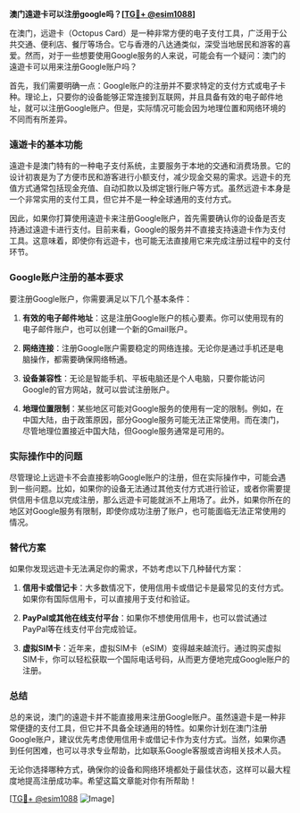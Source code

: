 **澳门遠遊卡可以注册google吗？[[TG💪+ @esim1088](https://t.me/s/esim1088)]**

在澳门，远遊卡（Octopus Card）是一种非常方便的电子支付工具，广泛用于公共交通、便利店、餐厅等场合。它与香港的八达通类似，深受当地居民和游客的喜爱。然而，对于一些想要使用Google服务的人来说，可能会有一个疑问：澳门的遠遊卡可以用来注册Google账户吗？

首先，我们需要明确一点：Google账户的注册并不要求特定的支付方式或电子卡种。理论上，只要你的设备能够正常连接到互联网，并且具备有效的电子邮件地址，就可以注册Google账户。但是，实际情况可能会因为地理位置和网络环境的不同而有所差异。

### 遠遊卡的基本功能

遠遊卡是澳门特有的一种电子支付系统，主要服务于本地的交通和消费场景。它的设计初衷是为了方便市民和游客进行小额支付，减少现金交易的需求。远遊卡的充值方式通常包括现金充值、自动扣款以及绑定银行账户等方式。虽然远遊卡本身是一个非常实用的支付工具，但它并不是一种全球通用的支付方式。

因此，如果你打算使用遠遊卡来注册Google账户，首先需要确认你的设备是否支持通过遠遊卡进行支付。目前来看，Google的服务并不直接支持遠遊卡作为支付工具。这意味着，即使你有远遊卡，也可能无法直接用它来完成注册过程中的支付环节。

### Google账户注册的基本要求

要注册Google账户，你需要满足以下几个基本条件：

1. **有效的电子邮件地址**：这是注册Google账户的核心要素。你可以使用现有的电子邮件账户，也可以创建一个新的Gmail账户。
   
2. **网络连接**：注册Google账户需要稳定的网络连接。无论你是通过手机还是电脑操作，都需要确保网络畅通。

3. **设备兼容性**：无论是智能手机、平板电脑还是个人电脑，只要你能访问Google的官方网站，就可以尝试注册账户。

4. **地理位置限制**：某些地区可能对Google服务的使用有一定的限制。例如，在中国大陆，由于政策原因，部分Google服务可能无法正常使用。而在澳门，尽管地理位置接近中国大陆，但Google服务通常是可用的。

### 实际操作中的问题

尽管理论上远遊卡不会直接影响Google账户的注册，但在实际操作中，可能会遇到一些问题。比如，如果你的设备无法通过其他支付方式进行验证，或者你需要提供信用卡信息以完成注册，那么远遊卡可能就派不上用场了。此外，如果你所在的地区对Google服务有限制，即使你成功注册了账户，也可能面临无法正常使用的情况。

### 替代方案

如果你发现远遊卡无法满足你的需求，不妨考虑以下几种替代方案：

1. **信用卡或借记卡**：大多数情况下，使用信用卡或借记卡是最常见的支付方式。如果你有国际信用卡，可以直接用于支付和验证。

2. **PayPal或其他在线支付平台**：如果你不想使用信用卡，也可以尝试通过PayPal等在线支付平台完成验证。

3. **虚拟SIM卡**：近年来，虚拟SIM卡（eSIM）变得越来越流行。通过购买虚拟SIM卡，你可以轻松获取一个国际电话号码，从而更方便地完成Google账户的注册。

### 总结

总的来说，澳门的遠遊卡并不能直接用来注册Google账户。虽然遠遊卡是一种非常便捷的支付工具，但它并不具备全球通用的特性。如果你计划在澳门注册Google账户，建议优先考虑使用信用卡或借记卡作为支付方式。当然，如果你遇到任何困难，也可以寻求专业帮助，比如联系Google客服或咨询相关技术人员。

无论你选择哪种方式，确保你的设备和网络环境都处于最佳状态，这样可以最大程度地提高注册成功率。希望这篇文章能对你有所帮助！

[[TG💪+ @esim1088](https://t.me/s/esim1088) ![Image](https://i.postimg.cc/4NQfJmqS/Snipaste-2025-05-13-00-14-12.png)]